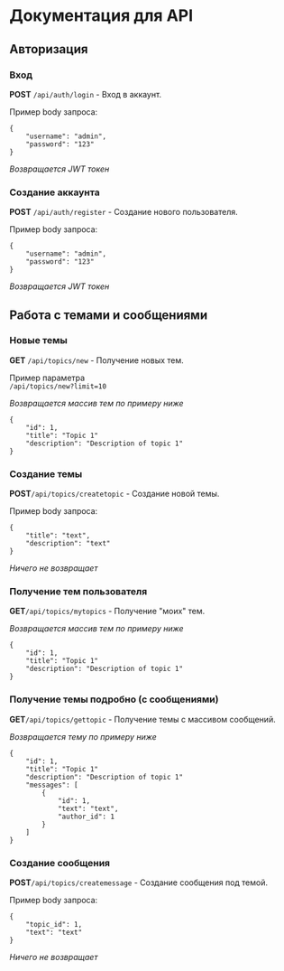 
# Документация для API

## Авторизация

### Вход
__POST__ ```/api/auth/login``` - Вход в аккаунт.

Пример body запроса:
```
{
    "username": "admin",
    "password": "123"
}
```
*Возвращается JWT токен*

### Создание аккаунта
__POST__ ```/api/auth/register``` - Создание нового пользователя.

Пример body запроса:
```
{
    "username": "admin",
    "password": "123"
}
```
*Возвращается JWT токен*

## Работа с темами и сообщениями

### Новые темы
__GET__ ```/api/topics/new``` - Получение новых тем.

Пример параметра  
```/api/topics/new?limit=10```

*Возвращается массив тем по примеру ниже*
```
{
    "id": 1,
    "title": "Topic 1"
    "description": "Description of topic 1"
}
```

### Создание темы
__POST__```/api/topics/createtopic``` - Создание новой темы.

Пример body запроса:
```
{
    "title": "text",
    "description": "text"
}
```

*Ничего не возвращает*

### Получение тем пользователя
__GET__```/api/topics/mytopics``` - Получение "моих" тем.

*Возвращается массив тем по примеру ниже*
```
{
    "id": 1,
    "title": "Topic 1"
    "description": "Description of topic 1"
}
```

### Получение темы подробно (с сообщениями)
__GET__```/api/topics/gettopic``` - Получение темы с массивом сообщений.

*Возвращается тему по примеру ниже*
```
{
    "id": 1,
    "title": "Topic 1"
    "description": "Description of topic 1"
    "messages": [
        {
            "id": 1,
            "text": "text",
            "author_id": 1
        }
    ]
}
```

### Создание сообщения
__POST__```/api/topics/createmessage``` - Создание сообщения под темой.

Пример body запроса:
```
{
    "topic_id": 1,
    "text": "text"
}
```

*Ничего не возвращает*